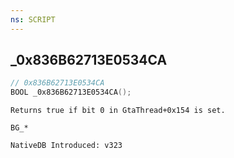 ```yaml
---
ns: SCRIPT
---
```

## _0x836B62713E0534CA

```c
// 0x836B62713E0534CA
BOOL _0x836B62713E0534CA();
```

```
Returns true if bit 0 in GtaThread+0x154 is set.

BG_*

NativeDB Introduced: v323
```

